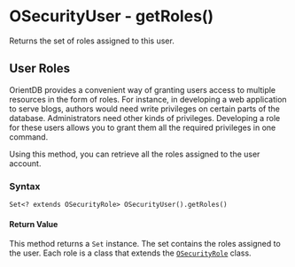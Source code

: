 
# OSecurityUser - getRoles()

Returns the set of roles assigned to this user.

## User Roles

OrientDB provides a convenient way of granting users access to multiple resources in the form of roles.  For instance, in developing a web application to serve blogs, authors would need write privileges on certain parts of the database.  Administrators need other kinds of privileges.  Developing a role for these users allows you to grant them all the required privileges in one command.

Using this method, you can retrieve all the roles assigned to the user account.

### Syntax

```
Set<? extends OSecurityRole> OSecurityUser().getRoles()
```

#### Return Value

This method returns a `Set` instance.  The set contains the roles assigned to the user.  Each role is a class that extends the [`OSecurityRole`](../OSecurityRole.md) class.


